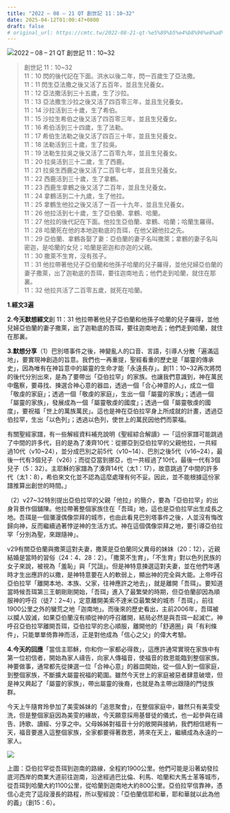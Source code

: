 ```yaml
---
title: "2022 – 08 – 21 QT 創世記 11：10~32"
date: 2025-04-12T01:00:47+0800
draft: false
# original_url: https://cmtc.tw/2022-08-21-qt-%e5%89%b5%e4%b8%96%e8%a8%98-11%ef%bc%9a1032
---
```


![2022 – 08 – 21 QT 創世記 11：10\~32](/images/qt.jpg  "2022 – 08 – 21 QT 創世記 11：10\~32")

> 創世記 11：10\~32  
> 11：10 閃的後代記在下面。洪水以後二年，閃一百歲生了亞法撒。  
> 11：11 閃生亞法撒之後又活了五百年，並且生兒養女。  
> 11：12 亞法撒活到三十五歲，生了沙拉。  
> 11：13 亞法撒生沙拉之後又活了四百零三年，並且生兒養女。  
> 11：14 沙拉活到三十歲，生了希伯。  
> 11：15 沙拉生希伯之後又活了四百零三年，並且生兒養女。  
> 11：16 希伯活到三十四歲，生了法勒。  
> 11：17 希伯生法勒之後又活了四百三十年，並且生兒養女。  
> 11：18 法勒活到三十歲，生了拉吳。  
> 11：19 法勒生拉吳之後又活了二百零九年，並且生兒養女。  
> 11：20 拉吳活到三十二歲，生了西鹿。  
> 11：21 拉吳生西鹿之後又活了二百零七年，並且生兒養女。  
> 11：22 西鹿活到三十歲，生了拿鶴。  
> 11：23 西鹿生拿鶴之後又活了二百年，並且生兒養女。  
> 11：24 拿鶴活到二十九歲，生了他拉。  
> 11：25 拿鶴生他拉之後又活了一百一十九年，並且生兒養女。  
> 11：26 他拉活到七十歲，生了亞伯蘭、拿鶴、哈蘭。  
> 11：27 他拉的後代記在下面。他拉生亞伯蘭、拿鶴、哈蘭；哈蘭生羅得。  
> 11：28 哈蘭死在他的本地迦勒底的吾珥，在他父親他拉之先。  
> 11：29 亞伯蘭、拿鶴各娶了妻：亞伯蘭的妻子名叫撒萊；拿鶴的妻子名叫密迦，是哈蘭的女兒；哈蘭是密迦和亦迦的父親。  
> 11：30 撒萊不生育，沒有孩子。  
> 11：31 他拉帶著他兒子亞伯蘭和他孫子哈蘭的兒子羅得，並他兒婦亞伯蘭的妻子撒萊，出了迦勒底的吾珥，要往迦南地去；他們走到哈蘭，就住在那裏。  
> 11：32 他拉共活了二百零五歲，就死在哈蘭。

**1.經文3遍**

**2.今天默想經文**創 11：31 他拉帶著他兒子亞伯蘭和他孫子哈蘭的兒子羅得，並他兒婦亞伯蘭的妻子撒萊，出了迦勒底的吾珥，要往迦南地去；他們走到哈蘭，就住在那裏。

**3.默想分享**（1）巴別塔事件之後，神變亂人的口音、言語，引導人分散「遍滿這地」，要實現神創造的旨意。我們也一再重提，聖經看重的歷史是「屬靈的傳承史」，因為唯有在神旨意中的屬靈的生命才能「永遠長存」。創11：10\~32再次將閃的後代分別出來，是為了要帶出「亞伯拉罕」的家族。也讓我們意識到，神在萬民中鑑察，要尋找、揀選合神心意的器皿，透過一個「合心神意的人」，成立一個「敬虔的家庭」；透過一個「敬虔的家庭」，生出一個「屬靈的家族」；透過一個「屬靈的家族」，發展成為一個「屬靈敬虔的國度」；透過一個「屬靈敬虔的國度」，要祝福「世上的萬族萬民」。這也是神在亞伯拉罕身上所成就的計畫，透過亞伯拉罕，生出「以色列」；透過以色列，使世上的萬民因他們而蒙福。

有關聖經家譜，有一些解經資料補充說明《聖經綜合解讀》—「這份家譜可能跳過了中間的許多代，目的是為了湊齊10代：從挪亞到亞伯拉罕的父親他拉，一共經過10代（v10\~24），並分成巴別之前5代（v10\~14）、巴別之後5代（v16\~24），最後一代有3個兒子（v26）；而從亞當到挪亞，也一共經過了10代，最後一代有3個兒子（5：32）。主耶穌的家譜為了湊齊14代（太1：17），故意跳過了中間的許多代（太1：8），希伯來文化並不認為這麼處理有何不妥。因此，並不能根據這份家譜推算出創世的時間。」

（2）v27\~32特別提出亞伯拉罕的父親「他拉」的簡介，要為「亞伯拉罕」的出身背景作個舖陳。他拉帶著整個家族住在「吾珥」地，這也是亞伯拉罕出生成長之地。吾珥是一個瀰漫偶像崇拜的城市，也由此看見巴別塔事件之後，人並沒有悔改歸向神，反而繼續過著悖逆神的生活方式。神在這個偶像崇拜之地，要引導亞伯拉罕「分別為聖，來跟隨神」。

v29有關亞伯蘭與撒萊這對夫妻，撒萊是亞伯蘭同父異母的妹妹（20：12），近親結婚是當時的習俗（24：4、28：2）。「撒萊不生育」，「不生育」對以色列民族的女子來說，被視為「羞恥」與「咒詛」。但是神特意揀選這對夫妻，並在他們年邁時才生出應許的以撒，是神特意要在人的軟弱上，顯出神的完全與大能。上帝呼召亞伯拉罕「離開本地、本族、父家，往神應許之地去」，就是離開「吾珥」。要知道當時候吾珥第三王朝剛剛開始，「吾珥」進入了最繁榮的時期，但亞伯蘭卻因為順服神的呼召（徒7：2\~4），定意離開美索不達米亞最繁榮的城市「吾珥」，前往1900公里之外的蠻荒之地「迦南地」。而後來的歷史看出，主前2006年，吾珥被以攔人毀滅，如果亞伯蘭沒有順從神的呼召離開，結局必然是與吾珥一起滅亡。神呼召亞伯拉罕離開吾珥，亞伯拉罕的忠心順服，離開他的「舒適圈」與「有利條件」，只能單單倚靠神而活，正是對他成為「信心之父」的偉大考驗。

**4.今天的回應**「當信主耶穌，你和你一家都必得救」，這應許通常實現在家族中有第一位初信者，開始為家人禱告，向家人傳福音，使福音的救恩能臨到整個家族。神要做事，通常都先從揀選一位「合神心意」的器皿開始，從一個人到一個家庭，到整個家族，不斷擴大屬靈祝福的範圍。雖然今天世上的家庭被惡者肆意破壞，但是神又興起了「屬靈的家族」，帶出屬靈的後裔，也就是為主帶出跟隨的門徒族群。

今天上午隨育玲參加了美雯姊妹的「追思聚會」，在整個家庭中，雖然只有美雯受洗，但是整個家庭因為美雯的緣故，今天願意採用基督徒的儀式，也一起參與在禱告、詩歌、讀經、分享之中。父母姊姊對福音十分的敞開與接納，我們相信總有一天，福音要進入這整個家族，全家都要得著救恩，將來在天上，繼續成為永遠的一家人。

![](/images/001.gif)

上圖：亞伯拉罕從吾珥到迦南的路線，全程約1900公里。他們可能是沿著幼發拉底河西岸的商業大道前往迦南，沿途經過巴比倫、利馬、哈蘭和大馬士革等城市，從吾珥到哈蘭大約1100公里，從哈蘭到迦南地大約800公里。亞伯拉罕信靠神，憑信心走完了這段漫長的路程，所以聖經說：「亞伯蘭信耶和華，耶和華就以此為他的義」（創15：6）。